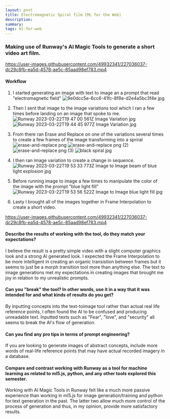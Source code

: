 ```yaml
---
layout: post
title: Electromagnetic Spiral film [ML for the Web]
description: 
summary: 
tags: ml-for-web
---
```

<h3>Making use of Runway's AI Magic Tools to generate a short video art film. </h3>

https://user-images.githubusercontent.com/49932341/227036037-dc29c8fb-ea5d-4578-ae5c-85aad98ef783.mp4

<h4>Workflow</h4>

1. I started generating an image with text to image an a prompt that read "electromagnetic field"
![9e0dcc5e-6cc6-41fc-8f8e-d2e4a5bc3f4e jpg](https://user-images.githubusercontent.com/49932341/227034584-6d1f25e7-cb11-44c8-85bf-681851a04e9a.jpg)

2. Then I sent that image to the image variations tool which I ran a few times before landing on an image that spoke to me.
![Runway 2023-03-22T19 47 00 561Z Image Variation jpg](https://user-images.githubusercontent.com/49932341/227034880-d6ad72bc-bc91-4924-8820-559d71179ddb.jpg) ![Runway 2023-03-22T19 44 45 977Z Image Variation jpg](https://user-images.githubusercontent.com/49932341/227035063-ef00a24e-75da-4070-8d32-d2f311b20efd.jpg)

3. From there ran Erase and Replace on one of the variations several times to create a few frames of the image transforming into a spriral
![erase-and-replace png](https://user-images.githubusercontent.com/49932341/227035411-49588d0b-217e-4e6b-9ae7-72b47840c54e.png)
![erase-and-replace png (2)](https://user-images.githubusercontent.com/49932341/227035426-49200bcf-c894-4ff7-a6c3-8c735f4a5d64.png)
![erase-and-replace png (3)](https://user-images.githubusercontent.com/49932341/227035435-6557daea-4b89-4dd3-ad3f-1ce8da3fe3be.png)
![black spiral jpg](https://user-images.githubusercontent.com/49932341/227035442-f4e54dd6-b7a9-4f3a-88ac-1cf8b5dc63fd.jpg)

4. I then ran image variation to create a change in sequence.
![Runway 2023-03-22T19 53 33 773Z Image to Image beam of blue light explosion jpg](https://user-images.githubusercontent.com/49932341/227035840-0dcbe24d-8662-40cb-bb16-fb776726b0ac.jpg)


5. Before running image to image a few times to manipulate the color of the image with the prompt "blue light fill"
![Runway 2023-03-22T19 53 56 522Z Image to Image blue light fill jpg](https://user-images.githubusercontent.com/49932341/227035936-be47d283-f055-4e41-a7bf-1d2b3c1a84be.jpg)

6. Lasty I brought all of the images together in Frame Interpolation to create a short video.

https://user-images.githubusercontent.com/49932341/227036037-dc29c8fb-ea5d-4578-ae5c-85aad98ef783.mp4


<h4>Describe the results of working with the tool, do they match your expectations?</h4>
I believe the result is a pretty simple video with a slight computer graphics look and a strong AI generated look. I expected the Frame Interpolation to be more intelligent in creating an organic transistion between frames but it seems to just be a morph transition tool more than anything else. The text to image generations met my expectations in creating images that brought me joy in relation to my unrealistic prompts. 

<h4>Can you "break" the tool? In other words, use it in a way that it was intended for and what kinds of results do you get?</h4>
By inputting concepts into the text-toimage tool rather than actual real life reference points, I often found the AI to be confused and producing unreadable text. Inputted texts such as "Fear", "love", and "security" all seems to break the AI's flow of generation. 

<h4>Can you find any pro tips in terms of prompt engineering?</h4>
If you are looking to generate images of abstract concepts, include more words of real-life reference points that may have actual recorded imagery in a database. 

<h4>Compare and contrast working with Runway as a tool for machine learning as related to ml5.js, python, and any other tools explored this semester.</h4>
Working with AI Magic Tools in Runway felt like a much more passive experience than working in ml5.js for image generation/training and python for text generation in the past. The latter two allow much more control of the process of generation and thus, in my opinion, provide more satisfactory results. 

